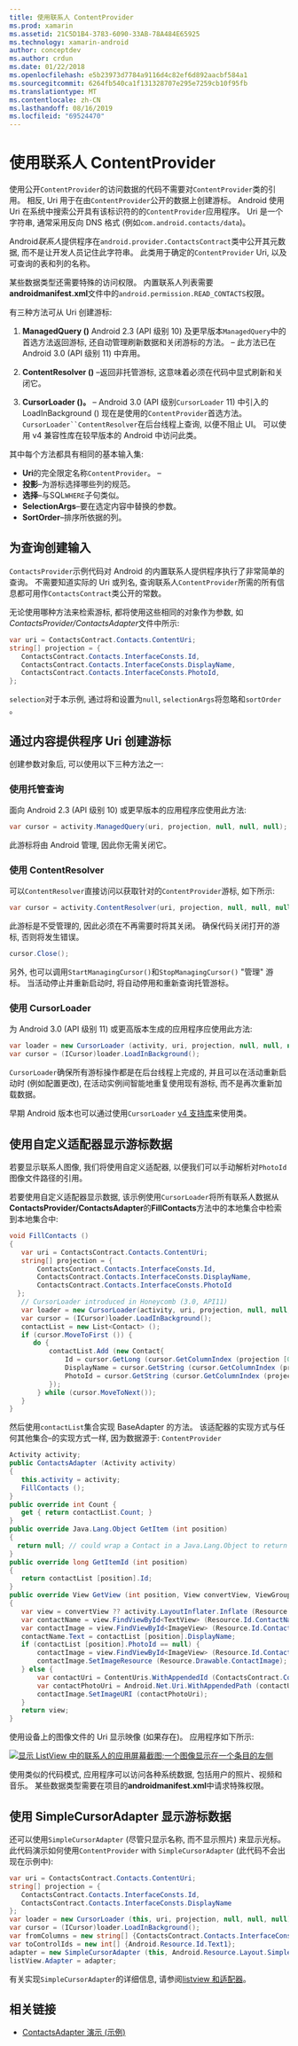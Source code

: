 ```yaml
---
title: 使用联系人 ContentProvider
ms.prod: xamarin
ms.assetid: 21C5D1B4-3783-6090-33AB-78A484E65925
ms.technology: xamarin-android
author: conceptdev
ms.author: crdun
ms.date: 01/22/2018
ms.openlocfilehash: e5b23973d7784a9116d4c82ef6d892aacbf584a1
ms.sourcegitcommit: 6264fb540ca1f131328707e295e7259cb10f95fb
ms.translationtype: MT
ms.contentlocale: zh-CN
ms.lasthandoff: 08/16/2019
ms.locfileid: "69524470"
---
```

# <a name="using-the-contacts-contentprovider"></a>使用联系人 ContentProvider

使用公开`ContentProvider`的访问数据的代码不需要对`ContentProvider`类的引用。 相反, Uri 用于在由`ContentProvider`公开的数据上创建游标。 Android 使用 Uri 在系统中搜索公开具有该标识符的的`ContentProvider`应用程序。 Uri 是一个字符串, 通常采用反向 DNS 格式 (例如`com.android.contacts/data`)。

Android*联系人*提供程序在`android.provider.ContactsContract`类中公开其元数据, 而不是让开发人员记住此字符串。 此类用于确定的`ContentProvider` Uri, 以及可查询的表和列的名称。

某些数据类型还需要特殊的访问权限。 内置联系人列表需要**androidmanifest.xml**文件中的`android.permission.READ_CONTACTS`权限。

有三种方法可从 Uri 创建游标:

1. **ManagedQuery ()** Android 2.3 (API 级别 10) 及更早版本`ManagedQuery`中的首选方法返回游标, 还自动管理刷新数据和关闭游标的方法。 &ndash; 此方法已在 Android 3.0 (API 级别 11) 中弃用。

1. **ContentResolver ()** &ndash;返回非托管游标, 这意味着必须在代码中显式刷新和关闭它。

1. **CursorLoader ()。** &ndash; Android 3.0 (API 级别`CursorLoader` 11) 中引入的 LoadInBackground () 现在是使用的`ContentProvider`首选方法。 `CursorLoader``ContentResolver`在后台线程上查询, 以便不阻止 UI。
   可以使用 v4 兼容性库在较早版本的 Android 中访问此类。


其中每个方法都具有相同的基本输入集:

- **Uri**的完全限定名称`ContentProvider`。 &ndash;
- **投影**&ndash;为游标选择哪些列的规范。
- **选择**&ndash;与SQL`WHERE`子句类似。
- **SelectionArgs**&ndash;要在选定内容中替换的参数。
- **SortOrder**&ndash;排序所依据的列。



## <a name="creating-inputs-for-a-query"></a>为查询创建输入

`ContactsProvider`示例代码对 Android 的内置联系人提供程序执行了非常简单的查询。 不需要知道实际的 Uri 或列名, 查询联系人`ContentProvider`所需的所有信息都可用作`ContactsContract`类公开的常数。

无论使用哪种方法来检索游标, 都将使用这些相同的对象作为参数, 如*ContactsProvider/ContactsAdapter*文件中所示:

```csharp
var uri = ContactsContract.Contacts.ContentUri;
string[] projection = {
   ContactsContract.Contacts.InterfaceConsts.Id,
   ContactsContract.Contacts.InterfaceConsts.DisplayName,
   ContactsContract.Contacts.InterfaceConsts.PhotoId,
};
```

`selection`对于本示例, 通过将和设置为`null`, `selectionArgs`将忽略和`sortOrder` 。



## <a name="creating-a-cursor-from-a-content-provider-uri"></a>通过内容提供程序 Uri 创建游标

创建参数对象后, 可以使用以下三种方法之一:



### <a name="using-a-managed-query"></a>使用托管查询

面向 Android 2.3 (API 级别 10) 或更早版本的应用程序应使用此方法:

```csharp
var cursor = activity.ManagedQuery(uri, projection, null, null, null);
```

此游标将由 Android 管理, 因此你无需关闭它。



### <a name="using-contentresolver"></a>使用 ContentResolver

可以`ContentResolver`直接访问以获取针对的`ContentProvider`游标, 如下所示:

```csharp
var cursor = activity.ContentResolver(uri, projection, null, null, null);
```

此游标是不受管理的, 因此必须在不再需要时将其关闭。
确保代码关闭打开的游标, 否则将发生错误。

```csharp
cursor.Close();
```

另外, 也可以调用`StartManagingCursor()`和`StopManagingCursor()` "管理" 游标。 当活动停止并重新启动时, 将自动停用和重新查询托管游标。



### <a name="using-cursorloader"></a>使用 CursorLoader

为 Android 3.0 (API 级别 11) 或更高版本生成的应用程序应使用此方法:

```csharp
var loader = new CursorLoader (activity, uri, projection, null, null, null);
var cursor = (ICursor)loader.LoadInBackground();
```

`CursorLoader`确保所有游标操作都是在后台线程上完成的, 并且可以在活动重新启动时 (例如配置更改), 在活动实例间智能地重复使用现有游标, 而不是再次重新加载数据。

早期 Android 版本也可以通过使用`CursorLoader` [v4 支持库](https://developer.android.com/tools/support-library/index.html)来使用类。



## <a name="displaying-the-cursor-data-with-a-custom-adapter"></a>使用自定义适配器显示游标数据

若要显示联系人图像, 我们将使用自定义适配器, 以便我们可以手动解析对`PhotoId`图像文件路径的引用。

若要使用自定义适配器显示数据, 该示例使用`CursorLoader`将所有联系人数据从**ContactsProvider/ContactsAdapter**的**FillContacts**方法中的本地集合中检索到本地集合中:

```csharp
void FillContacts ()
{
   var uri = ContactsContract.Contacts.ContentUri;
   string[] projection = {
       ContactsContract.Contacts.InterfaceConsts.Id,
       ContactsContract.Contacts.InterfaceConsts.DisplayName,
       ContactsContract.Contacts.InterfaceConsts.PhotoId
  };
   // CursorLoader introduced in Honeycomb (3.0, API11)
   var loader = new CursorLoader(activity, uri, projection, null, null, null);
   var cursor = (ICursor)loader.LoadInBackground();
   contactList = new List<Contact> ();
   if (cursor.MoveToFirst ()) {
      do {
          contactList.Add (new Contact{
              Id = cursor.GetLong (cursor.GetColumnIndex (projection [0])),
              DisplayName = cursor.GetString (cursor.GetColumnIndex (projection [1])),
              PhotoId = cursor.GetString (cursor.GetColumnIndex (projection [2]))
          });
       } while (cursor.MoveToNext());
   }
}
```

然后使用`contactList`集合实现 BaseAdapter 的方法。 该适配器的实现方式与任何其他集合&ndash;的实现方式一样, 因为数据源于: `ContentProvider`

```csharp
Activity activity;
public ContactsAdapter (Activity activity)
{
   this.activity = activity;
   FillContacts ();
}
public override int Count {
   get { return contactList.Count; }
}
public override Java.Lang.Object GetItem (int position)
{
  return null; // could wrap a Contact in a Java.Lang.Object to return it here if needed
}
public override long GetItemId (int position)
{
   return contactList [position].Id;
}
public override View GetView (int position, View convertView, ViewGroup parent)
{
   var view = convertView ?? activity.LayoutInflater.Inflate (Resource.Layout.ContactListItem, parent, false);
   var contactName = view.FindViewById<TextView> (Resource.Id.ContactName);
   var contactImage = view.FindViewById<ImageView> (Resource.Id.ContactImage);
   contactName.Text = contactList [position].DisplayName;
   if (contactList [position].PhotoId == null) {
       contactImage = view.FindViewById<ImageView> (Resource.Id.ContactImage);
       contactImage.SetImageResource (Resource.Drawable.ContactImage);
   } else {
       var contactUri = ContentUris.WithAppendedId (ContactsContract.Contacts.ContentUri, contactList [position].Id);
       var contactPhotoUri = Android.Net.Uri.WithAppendedPath (contactUri, Contacts.Photos.ContentDirectory);
       contactImage.SetImageURI (contactPhotoUri);
   }
   return view;
}
```

使用设备上的图像文件的 Uri 显示映像 (如果存在)。 应用程序如下所示:

[![显示 ListView 中的联系人的应用屏幕截图;一个图像显示在一个条目的左侧](contacts-contentprovider-images/contactsprovider.png)](contacts-contentprovider-images/contactsprovider.png#lightbox)

使用类似的代码模式, 应用程序可以访问各种系统数据, 包括用户的照片、视频和音乐。
某些数据类型需要在项目的**androidmanifest.xml**中请求特殊权限。



## <a name="displaying-the-cursor-data-with-a-simplecursoradapter"></a>使用 SimpleCursorAdapter 显示游标数据

还可以使用`SimpleCursorAdapter` (尽管只显示名称, 而不显示照片) 来显示光标。 此代码演示如何使用`ContentProvider` with `SimpleCursorAdapter` (此代码不会出现在示例中):

```csharp
var uri = ContactsContract.Contacts.ContentUri;
string[] projection = {
   ContactsContract.Contacts.InterfaceConsts.Id,
   ContactsContract.Contacts.InterfaceConsts.DisplayName
};
var loader = new CursorLoader (this, uri, projection, null, null, null);
var cursor = (ICursor)loader.LoadInBackground();
var fromColumns = new string[] {ContactsContract.Contacts.InterfaceConsts.DisplayName};
var toControlIds = new int[] {Android.Resource.Id.Text1};
adapter = new SimpleCursorAdapter (this, Android.Resource.Layout.SimpleListItem1, cursor, fromColumns, toControlsIds);
listView.Adapter = adapter;
```

有关实现`SimpleCursorAdapter`的详细信息, 请参阅[listview 和适配器](~/android/user-interface/layouts/list-view/index.md)。


## <a name="related-links"></a>相关链接

- [ContactsAdapter 演示 (示例)](https://docs.microsoft.com/samples/xamarin/monodroid-samples/platformfeatures-contactsadapterdemo)
